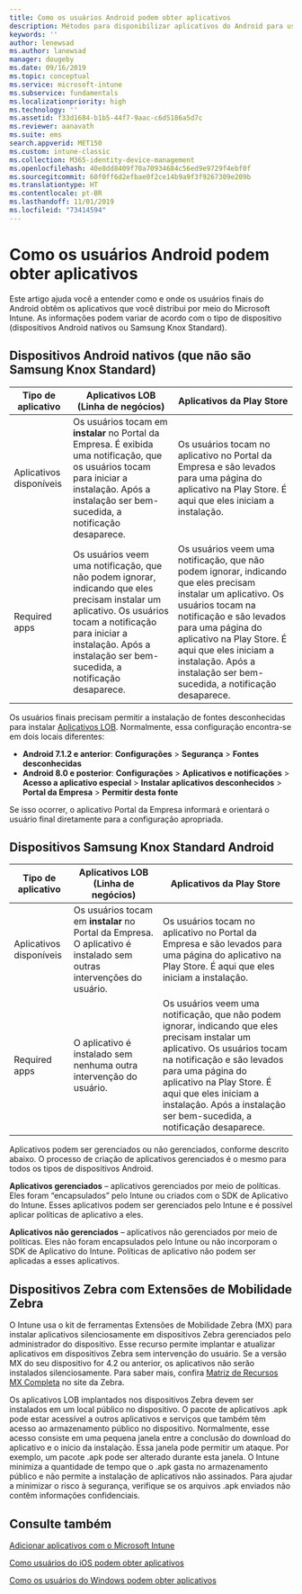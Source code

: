 ```yaml
---
title: Como os usuários Android podem obter aplicativos
description: Métodos para disponibilizar aplicativos do Android para usuários finais
keywords: ''
author: lenewsad
ms.author: lanewsad
manager: dougeby
ms.date: 09/16/2019
ms.topic: conceptual
ms.service: microsoft-intune
ms.subservice: fundamentals
ms.localizationpriority: high
ms.technology: ''
ms.assetid: f33d1684-b1b5-44f7-9aac-c6d5186a5d7c
ms.reviewer: aanavath
ms.suite: ems
search.appverid: MET150
ms.custom: intune-classic
ms.collection: M365-identity-device-management
ms.openlocfilehash: 40e8dd8409f70a70934684c56ed9e9729f4ebf0f
ms.sourcegitcommit: 60f0ff6d2efbae0f2ce14b9a9f3f9267309e209b
ms.translationtype: HT
ms.contentlocale: pt-BR
ms.lasthandoff: 11/01/2019
ms.locfileid: "73414594"
---
```

# <a name="how-your-android-users-get-their-apps"></a>Como os usuários Android podem obter aplicativos

Este artigo ajuda você a entender como e onde os usuários finais do Android obtêm os aplicativos que você distribui por meio do Microsoft Intune. As informações podem variar de acordo com o tipo de dispositivo (dispositivos Android nativos ou Samsung Knox Standard).

## <a name="native-non-samsung-knox-standard-android-devices"></a>Dispositivos Android nativos (que não são Samsung Knox Standard)

| Tipo de aplicativo | Aplicativos LOB (Linha de negócios) | Aplicativos da Play Store  |
| ------------- |-------------| -----|
| Aplicativos disponíveis      | Os usuários tocam em **instalar** no Portal da Empresa. É exibida uma notificação, que os usuários tocam para iniciar a instalação. Após a instalação ser bem-sucedida, a notificação desaparece. | Os usuários tocam no aplicativo no Portal da Empresa e são levados para uma página do aplicativo na Play Store. É aqui que eles iniciam a instalação.|
| Required apps      | Os usuários veem uma notificação, que não podem ignorar, indicando que eles precisam instalar um aplicativo. Os usuários tocam a notificação para iniciar a instalação. Após a instalação ser bem-sucedida, a notificação desaparece.    | Os usuários veem uma notificação, que não podem ignorar, indicando que eles precisam instalar um aplicativo. Os usuários tocam na notificação e são levados para uma página do aplicativo na Play Store. É aqui que eles iniciam a instalação. Após a instalação ser bem-sucedida, a notificação desaparece. |

Os usuários finais precisam permitir a instalação de fontes desconhecidas para instalar [Aplicativos LOB](../apps/lob-apps-android.md). Normalmente, essa configuração encontra-se em dois locais diferentes:

* **Android 7.1.2 e anterior**: **Configurações** > **Segurança** > **Fontes desconhecidas**
* **Android 8.0 e posterior**: **Configurações** > **Aplicativos e notificações** > **Acesso a aplicativo especial** > **Instalar aplicativos desconhecidos** > **Portal da Empresa** > **Permitir desta fonte**

Se isso ocorrer, o aplicativo Portal da Empresa informará e orientará o usuário final diretamente para a configuração apropriada. 

## <a name="samsung-knox-standard-android-devices"></a>Dispositivos Samsung Knox Standard Android

| Tipo de aplicativo | Aplicativos LOB (Linha de negócios) | Aplicativos da Play Store  |
| ------------- |-------------| -----|
| Aplicativos disponíveis      | Os usuários tocam em **instalar** no Portal da Empresa. O aplicativo é instalado sem outras intervenções do usuário. | Os usuários tocam no aplicativo no Portal da Empresa e são levados para uma página do aplicativo na Play Store. É aqui que eles iniciam a instalação.|
| Required apps      | O aplicativo é instalado sem nenhuma outra intervenção do usuário.    | Os usuários veem uma notificação, que não podem ignorar, indicando que eles precisam instalar um aplicativo. Os usuários tocam na notificação e são levados para uma página do aplicativo na Play Store. É aqui que eles iniciam a instalação. Após a instalação ser bem-sucedida, a notificação desaparece. |

Aplicativos podem ser gerenciados ou não gerenciados, conforme descrito abaixo. O processo de criação de aplicativos gerenciados é o mesmo para todos os tipos de dispositivos Android.

**Aplicativos gerenciados** – aplicativos gerenciados por meio de políticas. Eles foram “encapsulados” pelo Intune ou criados com o SDK de Aplicativo do Intune. Esses aplicativos podem ser gerenciados pelo Intune e é possível aplicar políticas de aplicativo a eles.

**Aplicativos não gerenciados** – aplicativos não gerenciados por meio de políticas. Eles não foram encapsulados pelo Intune ou não incorporam o SDK de Aplicativo do Intune. Políticas de aplicativo não podem ser aplicadas a esses aplicativos.

## <a name="zebra-devices-with-zebra-mobility-extensions"></a>Dispositivos Zebra com Extensões de Mobilidade Zebra

O Intune usa o kit de ferramentas Extensões de Mobilidade Zebra (MX) para instalar aplicativos silenciosamente em dispositivos Zebra gerenciados pelo administrador do dispositivo. Esse recurso permite implantar e atualizar aplicativos em dispositivos Zebra sem intervenção do usuário. Se a versão MX do seu dispositivo for 4.2 ou anterior, os aplicativos não serão instalados silenciosamente. Para saber mais, confira [Matriz de Recursos MX Completa](http://techdocs.zebra.com/mx/compatibility/) no site da Zebra.

Os aplicativos LOB implantados nos dispositivos Zebra devem ser instalados em um local público no dispositivo. O pacote de aplicativos .apk pode estar acessível a outros aplicativos e serviços que também têm acesso ao armazenamento público no dispositivo. Normalmente, esse acesso consiste em uma pequena janela entre a conclusão do download do aplicativo e o início da instalação. Essa janela pode permitir um ataque. Por exemplo, um pacote .apk pode ser alterado durante esta janela. O Intune minimiza a quantidade de tempo que o .apk gasta no armazenamento público e não permite a instalação de aplicativos não assinados. Para ajudar a minimizar o risco à segurança, verifique se os arquivos .apk enviados não contêm informações confidenciais.

## <a name="see-also"></a>Consulte também

[Adicionar aplicativos com o Microsoft Intune](../apps/apps-add.md)

[Como usuários do iOS podem obter aplicativos](end-user-apps-ios.md)

[Como os usuários do Windows podem obter aplicativos](end-user-apps-windows.md)
